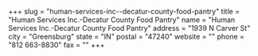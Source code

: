 +++
slug = "human-services-inc--decatur-county-food-pantry"
title = "Human Services Inc.-Decatur County Food Pantry"
name = "Human Services Inc.-Decatur County Food Pantry"
address = "1939 N Carver St"
city = "Greensburg"
state = "IN"
postal = "47240"
website = ""
phone = "812 663-8830"
fax = ""
+++
